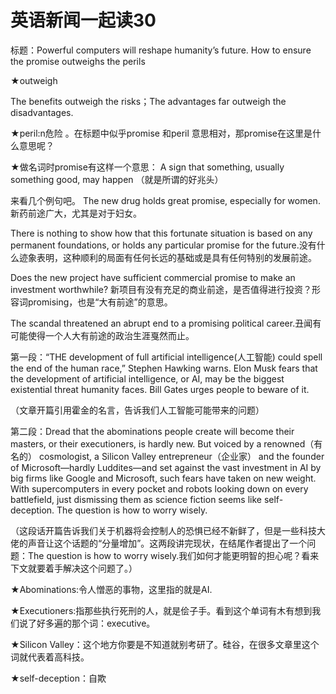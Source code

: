# 英语新闻一起读30

标题：Powerful computers will reshape humanity’s future. How to ensure the promise outweighs the perils

★outweigh

The benefits outweigh the risks；The advantages far outweigh the disadvantages.

★peril:n危险 。在标题中似乎promise 和peril 意思相对，那promise在这里是什么意思呢？

★做名词时promise有这样一个意思： A sign that something, usually something good, may happen
（就是所谓的好兆头）

来看几个例句吧。
The new drug holds great promise, especially for women.新药前途广大，尤其是对于妇女。

There is nothing to show how that this fortunate situation is based on any permanent foundations, or holds any particular promise for the future.没有什么迹象表明，这种顺利的局面有任何长远的基础或是具有任何特别的发展前途。

Does the new project have sufficient commercial promise to make an investment worthwhile? 新项目有没有充足的商业前途，是否值得进行投资？形容词promising，也是“大有前途”的意思。

The scandal threatened an abrupt end to a promising political career.丑闻有可能使得一个人大有前途的政治生涯戛然而止。

第一段：“THE development of full artificial intelligence(人工智能) could spell the end of the human race,” Stephen Hawking warns. Elon Musk fears that the development of artificial intelligence, or AI, may be the biggest existential threat humanity faces. Bill Gates urges people to beware of it.

（文章开篇引用霍金的名言，告诉我们人工智能可能带来的问题）

第二段：Dread that the abominations people create will become their masters, or their executioners, is hardly new. But voiced by a renowned（有名的） cosmologist, a Silicon Valley entrepreneur（企业家） and the founder of Microsoft—hardly Luddites—and set against the vast investment in AI by big firms like Google and Microsoft, such fears have taken on new weight. With supercomputers in every pocket and robots looking down on every battlefield, just dismissing them as science fiction seems like self-deception. The question is how to worry wisely.

（这段话开篇告诉我们关于机器将会控制人的恐惧已经不新鲜了，但是一些科技大佬的声音让这个话题的“分量增加”。这两段讲完现状，在结尾作者提出了一个问题：The question is how to worry wisely.我们如何才能更明智的担心呢？看来下文就要着手解决这个问题了。）

★Abominations:令人憎恶的事物，这里指的就是AI. 

★Executioners:指那些执行死刑的人，就是侩子手。看到这个单词有木有想到我们说了好多遍的那个词：executive。

★Silicon Valley：这个地方你要是不知道就别考研了。硅谷，在很多文章里这个词就代表着高科技。

★self-deception：自欺